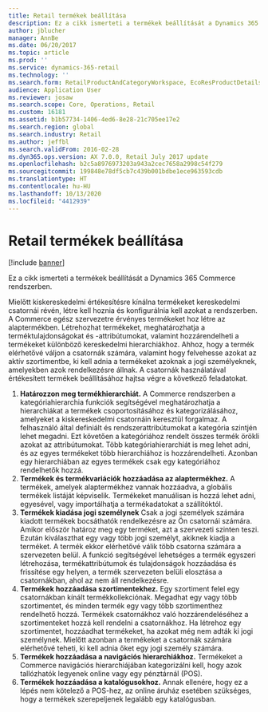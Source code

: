 ```yaml
---
title: Retail termékek beállítása
description: Ez a cikk ismerteti a termékek beállítását a Dynamics 365 Commerce rendszerben.
author: jblucher
manager: AnnBe
ms.date: 06/20/2017
ms.topic: article
ms.prod: ''
ms.service: dynamics-365-retail
ms.technology: ''
ms.search.form: RetailProductAndCategoryWorkspace, EcoResProductDetails
audience: Application User
ms.reviewer: josaw
ms.search.scope: Core, Operations, Retail
ms.custom: 16181
ms.assetid: b1b57734-1406-4ed6-8e28-21c705ee17e2
ms.search.region: global
ms.search.industry: Retail
ms.author: jeffbl
ms.search.validFrom: 2016-02-28
ms.dyn365.ops.version: AX 7.0.0, Retail July 2017 update
ms.openlocfilehash: b2c5a8976973203a943a2cec7658a2998c54f279
ms.sourcegitcommit: 199848e78df5cb7c439b001bdbe1ece963593cdb
ms.translationtype: HT
ms.contentlocale: hu-HU
ms.lasthandoff: 10/13/2020
ms.locfileid: "4412939"
---
```

# <a name="set-up-retail-products"></a>Retail termékek beállítása

[!include [banner](includes/banner.md)]

Ez a cikk ismerteti a termékek beállítását a Dynamics 365 Commerce rendszerben.

Mielőtt kiskereskedelmi értékesítésre kínálna termékeket kereskedelmi csatornái révén, létre kell hoznia és konfigurálnia kell azokat a rendszerben. A Commerce egész szervezetre érvényes termékeket hoz létre az alaptermékben. Létrehozhat termékeket, meghatározhatja a terméktulajdonságokat és -attribútumokat, valamint hozzárendelheti a termékeket különböző kereskedelmi hierarchiákhoz. Ahhoz, hogy a termék elérhetővé váljon a csatornák számára, valamint hogy felvehesse azokat az aktív szortimentbe, ki kell adnia a termékeket azoknak a jogi személyeknek, amelyekben azok rendelkezésre állnak. A csatornák használatával értékesített termékek beállításához hajtsa végre a következő feladatokat.

1. **Határozzon meg termékhierarchiát.** A Commerce rendszerben a kategóriahierarchia funkciók segítségével meghatározhatja a hierarchiákat a termékek csoportosításához és kategorizálásához, amelyeket a kiskereskedelmi csatornáin keresztül forgalmaz. A felhasználó által definiált és rendszerattribútumokat a kategória szintjén lehet megadni. Ezt követően a kategóriához rendelt összes termék örökli azokat az attribútumokat. Több kategóriahierarchiát is meg lehet adni, és az egyes termékeket több hierarchiához is hozzárendelheti. Azonban egy hierarchiában az egyes termékek csak egy kategóriához rendelhetők hozzá.
2. **Termékek és termékvariációk hozzáadása az alaptermékhez.** A termékek, amelyek alaptermékhez vannak hozzáadva, a globális termékek listáját képviselik. Termékeket manuálisan is hozzá lehet adni, egyesével, vagy importálhatja a termékadatokat a szállítóktól.
3. **Termékek kiadása jogi személynek** Csak a jogi személyek számára kiadott termékek bocsáthatók rendelkezésre az Ön csatornái számára. Amikor először határoz meg egy terméket, azt a szervezeti szinten teszi. Ezután kiválaszthat egy vagy több jogi személyt, akiknek kiadja a terméket. A termék ekkor elérhetővé válik több csatorna számára a szervezeten belül. A funkció segítségével lehetséges a termék egyszeri létrehozása, termékattribútumok és tulajdonságok hozzáadása és frissítése egy helyen, a termék szervezeten belüli elosztása a csatornákban, ahol az nem áll rendelkezésre.
4. **Termékek hozzáadása szortimentekhez.** Egy szortiment felel egy csatornákban kínált termékkollekciónak. Megadhat egy vagy több szortimentet, és minden termék egy vagy több szortimenthez rendelhető hozzá. Termékek csatornákhoz való hozzárendeléséhez a szortimenteket hozzá kell rendelni a csatornákhoz. Ha létrehoz egy szortimentet, hozzáadhat termékeket, ha azokat még nem adták ki jogi személynek. Mielőtt azonban a termékeket a csatornák számára elérhetővé teheti, ki kell adnia őket egy jogi személy számára.
5. **Termékek hozzáadása a navigációs hierarchiákhoz.** Termékeket a Commerce navigációs hierarchiájában kategorizálni kell, hogy azok tallózhatók legyenek online vagy egy pénztárnál (POS).
6. **Termékek hozzáadása a katalógusokhoz.** Annak ellenére, hogy ez a lépés nem kötelező a POS-hez, az online áruház esetében szükséges, hogy a termékek szerepeljenek legalább egy katalógusban.
